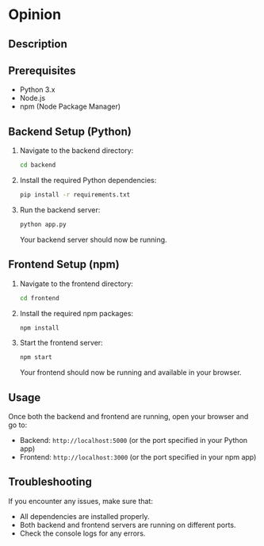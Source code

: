 
# Opinion

## Description


## Prerequisites
- Python 3.x
- Node.js
- npm (Node Package Manager)

## Backend Setup (Python)

1. Navigate to the backend directory:

   ```bash
   cd backend
   ```

2. Install the required Python dependencies:

   ```bash
   pip install -r requirements.txt
   ```

3. Run the backend server:

   ```bash
   python app.py
   ```

   Your backend server should now be running.

## Frontend Setup (npm)

1. Navigate to the frontend directory:

   ```bash
   cd frontend
   ```

2. Install the required npm packages:

   ```bash
   npm install
   ```

3. Start the frontend server:

   ```bash
   npm start
   ```

   Your frontend should now be running and available in your browser.

## Usage

Once both the backend and frontend are running, open your browser and go to:

- Backend: `http://localhost:5000` (or the port specified in your Python app)
- Frontend: `http://localhost:3000` (or the port specified in your npm app)

## Troubleshooting

If you encounter any issues, make sure that:
- All dependencies are installed properly.
- Both backend and frontend servers are running on different ports.
- Check the console logs for any errors.
